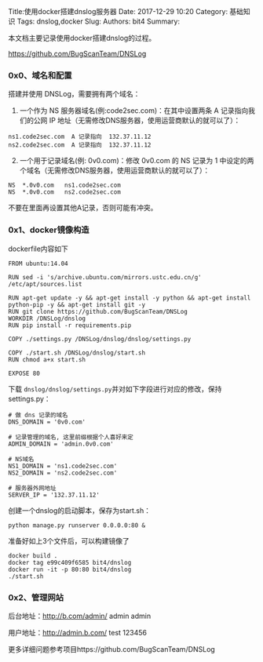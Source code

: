 Title:使用docker搭建dnslog服务器
Date: 2017-12-29 10:20
Category: 基础知识
Tags: dnslog,docker
Slug: 
Authors: bit4
Summary: 



本文档主要记录使用docker搭建dnslog的过程。

https://github.com/BugScanTeam/DNSLog



### 0x0、域名和配置

搭建并使用 DNSLog，需要拥有两个域名：

1. 一个作为 NS 服务器域名(例:code2sec.com)：在其中设置两条 A 记录指向我们的公网 IP 地址（无需修改DNS服务器，使用运营商默认的就可以了）：

```
ns1.code2sec.com  A 记录指向  132.37.11.12
ns2.code2sec.com  A 记录指向  132.37.11.12
```



2. 一个用于记录域名(例: 0v0.com)：修改 0v0.com 的 NS 记录为 1 中设定的两个域名（无需修改DNS服务器，使用运营商默认的就可以了）：

```
NS	*.0v0.com	ns1.code2sec.com
NS	*.0v0.com	ns2.code2sec.com
```

不要在里面再设置其他A记录，否则可能有冲突。



### 0x1、docker镜像构造

dockerfile内容如下

```
FROM ubuntu:14.04

RUN sed -i 's/archive.ubuntu.com/mirrors.ustc.edu.cn/g' /etc/apt/sources.list

RUN apt-get update -y && apt-get install -y python && apt-get install python-pip -y && apt-get install git -y
RUN git clone https://github.com/BugScanTeam/DNSLog
WORKDIR /DNSLog/dnslog
RUN pip install -r requirements.pip

COPY ./settings.py /DNSLog/dnslog/dnslog/settings.py

COPY ./start.sh /DNSLog/dnslog/start.sh
RUN chmod a+x start.sh

EXPOSE 80

```

下载 `dnslog/dnslog/settings.py`并对如下字段进行对应的修改，保持settings.py：

```
# 做 dns 记录的域名
DNS_DOMAIN = '0v0.com'

# 记录管理的域名, 这里前缀根据个人喜好来定
ADMIN_DOMAIN = 'admin.0v0.com'

# NS域名
NS1_DOMAIN = 'ns1.code2sec.com'
NS2_DOMAIN = 'ns2.code2sec.com'

# 服务器外网地址
SERVER_IP = '132.37.11.12'
```

创建一个dnslog的启动脚本，保存为start.sh：

```
python manage.py runserver 0.0.0.0:80 &
```

准备好如上3个文件后，可以构建镜像了

```
docker build .
docker tag e99c409f6585 bit4/dnslog
docker run -it -p 80:80 bit4/dnslog
./start.sh
```



### 0x2、管理网站

后台地址：http://b.com/admin/  admin admin

用户地址：http://admin.b.com/ test 123456

更多详细问题参考项目https://github.com/BugScanTeam/DNSLog